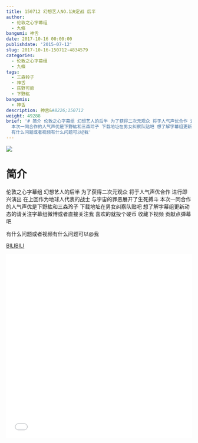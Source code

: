 ```yaml
---
title: 150712 幻想艺人NO.1决定战 后半
author:
  - 伦敦之心字幕组
  - 九條
bangumi: 神舌
date: 2017-10-16 00:00:00
publishdate: '2015-07-12'
slug: 2017-10-16-150712-4834579
categories:
  - 伦敦之心字幕组
  - 九條
tags:
  - 三森铃子
  - 神舌
  - 荻野可鈴
  - 下野紘
bangumis:
  - 神舌
description: 神舌&#8226;150712
weight: 49288
brief: '# 简介 伦敦之心字幕组 幻想艺人的后半 为了获得二次元观众 将于人气声优合作 进行即兴演出 在上回作为地球人代表的战士 与宇宙的罪恶展开了生死搏斗
  本次一同合作的人气声优是下野紘和三森玲子 下载地址在男女纠察队贴吧 想了解字幕组更新动态的请关注字幕组微博或者直接关注我 喜欢的就投个硬币 收藏下视频 贡献点弹幕吧
  有什么问题或者视频有什么问题可以@我'
---
```


![](https://i.imgur.com/GtGs7oC.jpg)

# 简介  
伦敦之心字幕组 幻想艺人的后半 为了获得二次元观众 将于人气声优合作 进行即兴演出 在上回作为地球人代表的战士 与宇宙的罪恶展开了生死搏斗 本次一同合作的人气声优是下野紘和三森玲子 下载地址在男女纠察队贴吧 想了解字幕组更新动态的请关注字幕组微博或者直接关注我 喜欢的就投个硬币 收藏下视频 贡献点弹幕吧


有什么问题或者视频有什么问题可以@我

  [BILIBILI](https://www.bilibili.com/video/av4834579/)


<div class="vcontainer">  <iframe class='video' src="//www.bilibili.com/blackboard/player.html?aid=4834579" width="100%" height="500" frameborder="0" allowfullscreen="allowfullscreen"></iframe></div>
